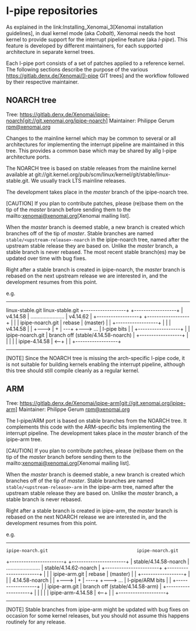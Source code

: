 I-pipe repositories
===================

As explained in the link:Installing_Xenomai_3[Xenomai installation
guidelines], in dual kernel mode (aka _Cobalt_), Xenomai needs the
host kernel to provide support for the interrupt pipeline feature (aka
_I-pipe_). This feature is developed by different maintainers, for
each supported architecture in separate kernel trees.

Each I-pipe port consists of a set of patches applied to a reference
kernel. The following sections describe the purpose of the various
https://gitlab.denx.de/Xenomai/[I-pipe GIT trees] and the workflow
followed by their respective maintainer.

NOARCH tree
------------

Tree: https://gitlab.denx.de/Xenomai/ipipe-noarch[git://git.xenomai.org/ipipe-noarch]
Maintainer: Philippe Gerum  <rpm@xenomai.org>

Changes to the mainline kernel which may be common to several or all
architectures for implementing the interrupt pipeline are maintained
in this tree. This provides a common base which may be shared by allg
I-pipe architecture ports.

The NOARCH tree is based on stable releases from the mainline kernel
available at
git://git.kernel.org/pub/scm/linux/kernel/git/stable/linux-stable.git. We
usually track LTS mainline releases.

The development takes place in the _master_ branch of the ipipe-noarch
tree.

[CAUTION]
If you plan to contribute patches, please (re)base them on the tip of
the _master_ branch before sending them to the
mailto:xenomai@xenomai.org[Xenomai mailing list].

When the _master_ branch is deemed stable, a new branch is created
which branches off of the tip of _master_. Stable branches are named
`stable/<upstream-release>-noarch` in the ipipe-noarch tree, named
after the upstream stable release they are based on. Unlike the
_master_ branch, a stable branch is never rebased.  The most recent
stable branch(es) may be updated over time with bug fixes.

Right after a stable branch is created in ipipe-noarch, the _master_
branch is rebased on the next upstream release we are interested in,
and the development resumes from this point.

e.g.

----------------------------------------------------------------------


  linux-stable.git                             linux-stable.git
+------------------+                         +------------------+
|     v4.14.58     | ....................... |     v4.14.62     |
+------------------+                         +------------------+
          |                                            |
          |       ipipe-noarch.git                     |
   rebase |           (master)                         |
          |     +------------------+                   |
          |     |      v4.14.58    |                   |
          +---> |         +        | ---+              +---> ...
                |    I-pipe bits   |    |
                +------------------+    |
                                        |
                  ipipe-noarch.git      | branch off
               (stable/4.14.58-noarch)  |
                +------------------+    |
                |                  |    |
                |  ipipe-4.14.58   | <--+
                |                  |
                +------------------+

----------------------------------------------------------------------


[NOTE]
Since the NOARCH tree is missing the arch-specific I-pipe code, it is
not suitable for building kernels enabling the interrupt pipeline,
although this tree should still compile cleanly as a regular kernel.

ARM
---

Tree: https://gitlab.denx.de/Xenomai/ipipe-arm[git://git.xenomai.org/ipipe-arm]
Maintainer: Philippe Gerum  <rpm@xenomai.org>

The I-pipe/ARM port is based on stable branches from the NOARCH tree.
It complements this code with the ARM-specific bits implementing the
interrupt pipeline.  The development takes place in the _master_
branch of the ipipe-arm tree.

[CAUTION]
If you plan to contribute patches, please (re)base them on the tip of
the _master_ branch before sending them to the
mailto:xenomai@xenomai.org[Xenomai mailing list].

When the _master_ branch is deemed stable, a new branch is created
which branches off of the tip of _master_. Stable branches are named
`stable/<upstream-release>-arm` in the ipipe-arm tree, named after the
upstream stable release they are based on. Unlike the _master_ branch,
a stable branch is never rebased.

Right after a stable branch is created in ipipe-arm, the _master_
branch is rebased on the next NOARCH release we are interested in, and
the development resumes from this point.

e.g.

----------------------------------------------------------------------


    ipipe-noarch.git                                  ipipe-noarch.git
+-----------------------+                         +-----------------------+
| stable/4.14.58-noarch | ....................... | stable/4.14.62-noarch |
+-----------------------+                         +-----------------------+
          |                                            |
          |       ipipe-arm.git                        |
   rebase |           (master)                         |
          |     +------------------+                   |
          |     |  4.14.58-noarch  |                   |
          +---> |         +        | ----+             +---> ...
                |  I-pipe/ARM bits |     |
                +------------------+     |
                                         |
                   ipipe-arm.git         | branch off
               (stable/4.14.58-arm)      |
               +--------------------+    |
               |                    |    |
               |  ipipe-arm-4.14.58 | <--+
               |                    |
               +--------------------+


----------------------------------------------------------------------


[NOTE]
Stable branches from ipipe-arm might be updated with bug fixes on
occasion for some kernel releases, but you should not assume this
happens routinely for any release.
